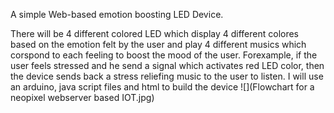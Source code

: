 A simple Web-based emotion boosting LED Device.

There will be 4 different colored LED which display 4 different colores based on the emotion felt by the user and play 4 different musics 
which corspond to each feeling to boost the mood of the user. Forexample, if the user feels stressed and he send a signal which activates red LED color, 
then the device sends back a stress reliefing music to the user to listen.
I will use an arduino, java script files and html to build the device
![](Flowchart for a neopixel webserver based IOT.jpg)
